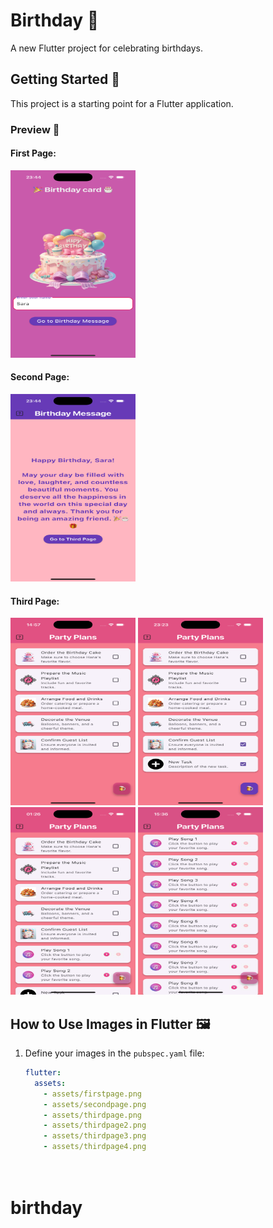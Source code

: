 # Birthday 🎉

A new Flutter project for celebrating birthdays.

## Getting Started 🚀

This project is a starting point for a Flutter application.

### Preview 📸

#### First Page:
<img src="assets/firstpage.png" width="200" height="300" />

#### Second Page:
<img src="assets/secondpage.png" width="200" height="300" />

#### Third Page:
<img src="assets/thirdpage.png" width="200" height="300" />
<img src="assets/thirdpage2.png" width="200" height="300" />
<img src="assets/thirdpage3.png" width="200" height="300" />
<img src="assets/thirdpage4.png" width="200" height="300" />







## How to Use Images in Flutter 🖼️

1. Define your images in the `pubspec.yaml` file:
   ```yaml
   flutter:
     assets:
       - assets/firstpage.png
       - assets/secondpage.png
       - assets/thirdpage.png
       - assets/thirdpage2.png
       - assets/thirdpage3.png
       - assets/thirdpage4.png

       

# birthday
